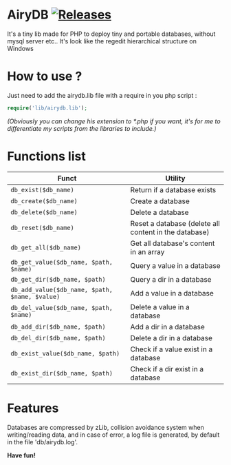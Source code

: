 # AiryDB  [![Releases](https://img.shields.io/github/release/SkywalkerFR/php-AiryDB/all.svg?style=flat-square)](https://github.com/SkywalkerFR/php-AiryDB/releases)

It's a tiny lib made for PHP to deploy tiny and portable databases, without mysql server etc..
It's look like the regedit hierarchical structure on Windows

# How to use ?
Just need to add the airydb.lib file with a require in you php script :

```php
require('lib/airydb.lib');
```
_(Obviously you can change his extension to *.php if you want, it's for me to differentiate my scripts from the libraries to include.)_

# Functions list

Funct                                       |Utility
--------------------------------------------|------
```db_exist($db_name)```                          | Return if a database exists
```db_create($db_name)```                         | Create a database
```db_delete($db_name)```                         | Delete a database
```db_reset($db_name)```                          | Reset a database (delete all content in the database)
```db_get_all($db_name)```                        | Get all database's content in an array
```db_get_value($db_name, $path, $name)```        | Query a value in a database
```db_get_dir($db_name, $path)```                 | Query a dir in a database
```db_add_value($db_name, $path, $name, $value)```| Add a value in a database
```db_del_value($db_name, $path, $name)```        | Delete a value in a database
```db_add_dir($db_name, $path)```                 | Add a dir in a database
```db_del_dir($db_name, $path)```                 | Delete a dir in a database
```db_exist_value($db_name, $path)```             | Check if a value exist in a database
```db_exist_dir($db_name, $path)```               | Check if a dir exist in a database

# Features
Databases are compressed by zLib,
collision avoidance system when writing/reading data,
and in case of error, a log file is generated, by default in the file 'db/airydb.log'.


__Have fun!__
